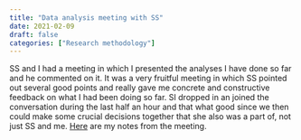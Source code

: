```yaml
---
title: "Data analysis meeting with SS"
date: 2021-02-09
draft: false
categories: ["Research methodology"]
---
```



SS and I had a meeting in which I presented the analyses I have done so far and he commented on it. It was a very fruitful meeting in which SS pointed out several good points and really gave me concrete and constructive feedback on what I had been doing so far. SI dropped in an joined the conversation during the last half an hour and that what good since we then could make some crucial decisions together that she also was a part of, not just SS and me. [Here](/rmarkdown/protocol-from-discussing-data-analyses-with-SS.html) are my notes from the meeting.

